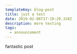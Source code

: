 ```yaml
---
templateKey: blog-post
title: just a test
date: 2019-02-06T17:10:29.318Z
description: more testing
tags:
  - announcement
---
```

fantastic post
